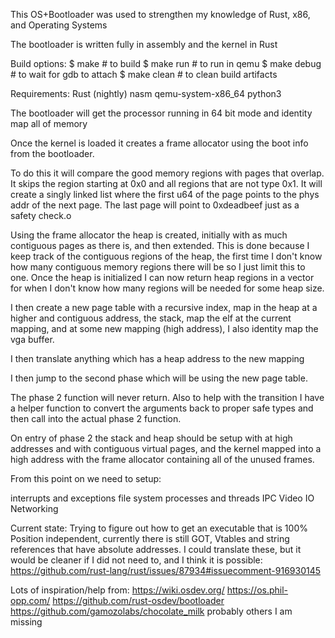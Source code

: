 This OS+Bootloader was used to strengthen my knowledge of Rust, x86, and Operating Systems

The bootloader is written fully in assembly and the kernel in Rust

Build options:
$ make 		# to build
$ make run 	# to run in qemu
$ make debug 	# to wait for gdb to attach
$ make clean 	# to clean build artifacts

Requirements:
Rust (nightly)
nasm
qemu-system-x86_64
python3

The bootloader will get the processor running in 64 bit mode and identity map all of memory

Once the kernel is loaded it creates a frame allocator using the boot info from the bootloader.

To do this it will compare the good memory regions with pages that overlap.
It skips the region starting at 0x0 and all regions that are not type 0x1.
It will create a singly linked list where the first u64 of the page points to the phys addr of the next page.
The last page will point to 0xdeadbeef just as a safety check.o

Using the frame allocator the heap is created, initially with as much contiguous pages as there is,
and then extended. This is done because I keep track of the contiguous regions of the heap, the first time I don't know how many contiguous memory regions there will be so I just limit this to one. Once the heap is initialized I can now return heap regions in a vector for when I don't know how many regions will be needed for some heap size.

I then create a new page table with a recursive index, map in the heap at a higher and contiguous address, the stack, map the elf at the current mapping, and at some new mapping (high address), I also identity map the vga buffer.

I then translate anything which has a heap address to the new mapping

I then jump to the second phase which will be using the new page table.

The phase 2 function will never return. Also to help with the transition I have a helper function to convert the arguments back to proper safe types and then call into the actual phase 2 function.

On entry of phase 2 the stack and heap should be setup with at high addresses and with contiguous virtual pages, and the kernel mapped into a high address with the frame allocator containing all of the unused frames.

From this point on we need to setup:

interrupts and exceptions
file system
processes and threads
IPC
Video
IO
Networking

Current state:
Trying to figure out how to get an executable that is 100% Position independent, currently there is still GOT, Vtables and string references that have absolute addresses. I could translate these, but it would be cleaner if I did not need to, and I think it is possible: https://github.com/rust-lang/rust/issues/87934#issuecomment-916930145

Lots of inspiration/help from:
https://wiki.osdev.org/
https://os.phil-opp.com/
https://github.com/rust-osdev/bootloader
https://github.com/gamozolabs/chocolate_milk
probably others I am missing
